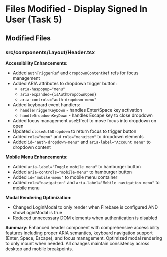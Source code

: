 # Files Modified - Display Signed In User (Task 5)

## Modified Files

### src/components/Layout/Header.tsx

**Accessibility Enhancements:**
- Added `authTriggerRef` and `dropdownContentRef` refs for focus management
- Added ARIA attributes to dropdown trigger button:
  - `aria-haspopup="menu"`
  - `aria-expanded={isAuthDropdownOpen}`
  - `aria-controls="auth-dropdown-menu"`
- Added keyboard event handlers:
  - `handleTriggerKeyDown` - handles Enter/Space key activation
  - `handleDropdownKeyDown` - handles Escape key to close dropdown
- Added focus management useEffect to move focus into dropdown on open
- Updated `closeAuthDropdown` to return focus to trigger button
- Added `role="menu"` and `role="menuitem"` to dropdown elements
- Added `id="auth-dropdown-menu"` and `aria-label="Account menu"` to dropdown content

**Mobile Menu Enhancements:**
- Added `aria-label="Toggle mobile menu"` to hamburger button
- Added `aria-controls="mobile-menu"` to hamburger button
- Added `id="mobile-menu"` to mobile menu container
- Added `role="navigation"` and `aria-label="Mobile navigation menu"` to mobile menu

**Modal Rendering Optimization:**
- Changed LoginModal to only render when Firebase is configured AND showLoginModal is true
- Reduced unnecessary DOM elements when authentication is disabled

**Summary:**
Enhanced header component with comprehensive accessibility features including proper ARIA semantics, keyboard navigation support (Enter, Space, Escape), and focus management. Optimized modal rendering to only mount when needed. All changes maintain consistency across desktop and mobile breakpoints.

